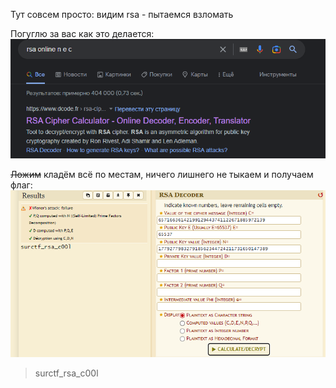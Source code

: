 Тут совсем просто: видим rsa - пытаемся взломать  

Погуглю за вас как это делается:  
![](./imgs/google.png)

~~Ложим~~ кладём всё по местам, ничего лишнего не тыкаем и получаем флаг:
![](./imgs/dcodefr.png)

>surctf_rsa_c00l